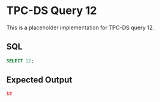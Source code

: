 # TPC-DS Query 12

This is a placeholder implementation for TPC-DS query 12.

## SQL
```sql
SELECT 12;
```

## Expected Output
```json
12
```
